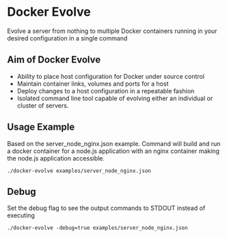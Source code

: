 # Docker Evolve

Evolve a server from nothing to multiple Docker containers running in your desired configuration in a single command

## Aim of Docker Evolve

* Ability to place host configuration for Docker under source control
* Maintain container links, volumes and ports for a host
* Deploy changes to a host configuration in a repeatable fashion
* Isolated command line tool capable of evolving either an individual or cluster of servers.

## Usage Example

Based on the server_node_nginx.json example. Command will build and run a docker container for a node.js application with an nginx container making the node.js application accessible.

```
./docker-evolve examples/server_node_nginx.json
```

## Debug

Set the debug flag to see the output commands to STDOUT instead of executing

```
./docker-evolve -debug=true examples/server_node_nginx.json
```

